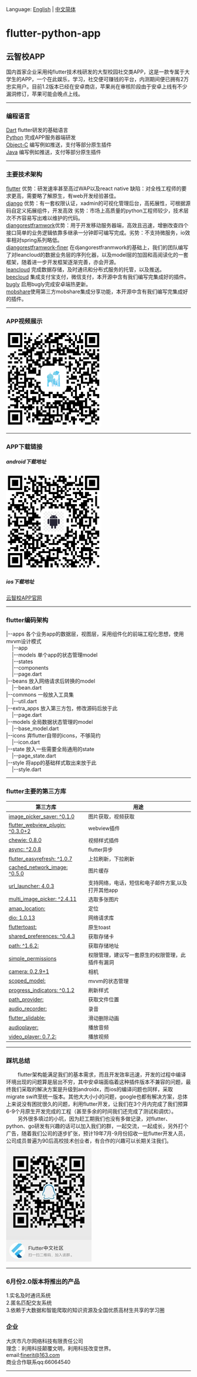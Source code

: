 Language: [English](https://github.com/Anjiefan/flutter_campus_social_app/blob/master/README-en.md) | [中文简体](https://github.com/Anjiefan/flutter_campus_social_app/edit/master/README.md)
# flutter-python-app
## 云智校APP
国内首家企业采用纯flutter技术栈研发的大型校园社交类APP，这是一款专属于大学生的APP，一个在此娱乐，学习，社交便可赚钱的平台，内测期间便已拥有2万忠实用户。目前1.2版本已经在安卓商店，苹果尚在审核阶段由于安卓上线有不少漏洞修订，苹果可能会晚点上线。

------------

### 编程语言
[Dart](https://www.dartlang.org/dart-2 "Dart")	flutter研发的基础语言<br/>
[Python](https://www.python.org/downloads/release/python-366/ "Python")  完成APP服务器端研发<br/>
[Object-C](https://developer.apple.com/documentation/objectivec "Object-C") 编写例如推送，支付等部分原生插件<br/>
[Java](https://www.oracle.com/java/ "Java") 编写例如推送，支付等部分原生插件<br/>

------------


### 主要技术架构
[flutter](https://docs.flutter.io/ "flutter") 优势：研发速率甚至高过WAP以及react native 缺陷：对全栈工程师的要求更高，需要略了解原生，有web开发经验甚佳。<br/>
[django](https://www.djangoproject.com/ "django") 优势：有一套权限认证，xadmin的可视化管理后台，高拓展性，可根据源码自定义拓展组件，开发高效 劣势：市场上高质量的python工程师较少，技术层次不齐容易写出难以维护的代码。<br/>
[djangorestframwork](https://www.django-rest-framework.org/ "djangorestframwork")优势：用于开发移动服务器端，高效且迅速，增删改查四个接口简单的业务逻辑依靠多继承一分钟即可编写完成。劣势：不支持微服务，io效率相对spring系列略低。<br/>
[djangorestframwork-finer]( "djangorestframwork-finer") 在djangorestfranmwork的基础上，我们的团队编写了对leancloud的数据业务层的序列化器，以及model层的加固和高阅读化的一套框架，随着进一步开发框架逐渐完善，亦会开源。<br/>
[leancloud](https://leancloud.cn "leancloud") 完成数据存储，及时通讯和分布式服务的托管，以及推送。<br/>
[beecloud](https://beecloud.cn/ "beecloud") 集成支付宝支付，微信支付，本开源中含有我们编写完集成好的插件。<br/>
[bugly](https://bugly.qq.com/v2/ "bugly") 启用bugly完成安卓端热更新。<br/>
[mobshare](http://www.mob.com/ "mobshare")使用第三方mobshare集成分享功能，本开源中含有我们编写完集成好的插件。<br/>

------------


### APP视频展示
[![ScreenShot](https://github.com/Anjiefan/flutter_campus_social_app/blob/master/shiping.png?raw=true)](http://lc-aveFaAUx.cn-n1.lcfile.com/3487931ee9e780d847c4.mp4)

------------


### APP下载链接
##### android下载地址
[![](https://github.com/Anjiefan/flutter_campus_social_app/blob/master/android.png?raw=true)](https://github.com/Anjiefan/flutter_campus_social_app/blob/master/android.png?raw=true)
##### ios下载地址
[云智校APP官网](https://app.finerit.com/ "云智校APP官网")

------------

### flutter编码架构
|--apps 各个业务app的数据层，视图层，采用组件化的前端工程化思想，使用mvvm设计模式<br/>
&nbsp;&nbsp;&nbsp;&nbsp;|--app<br/>
&nbsp;&nbsp;&nbsp;&nbsp;|--models 单个app的状态管理model<br/>
&nbsp;&nbsp;&nbsp;&nbsp;|--states<br/>
&nbsp;&nbsp;&nbsp;&nbsp;|--components<br/>
&nbsp;&nbsp;&nbsp;&nbsp;|--page.dart<br/>
|--beans 放入网络请求后转换的model<br/>
&nbsp;&nbsp;&nbsp;&nbsp;|--bean.dart<br/>
|--commons 一般放入工具集<br/>
&nbsp;&nbsp;&nbsp;&nbsp;|--util.dart<br/>
|--extra_apps 放入第三方包，修改源码后放于此<br/>
&nbsp;&nbsp;&nbsp;&nbsp;|--page.dart<br/>
|--models 全局数据状态管理的model<br/>
&nbsp;&nbsp;&nbsp;&nbsp;|--base_model.dart<br/>
|--icons 弃flutter自带的icons，不够简约<br/>
&nbsp;&nbsp;&nbsp;&nbsp;|--icon.dart<br/>
|--state 放入一些需要全局通用的state<br/>
&nbsp;&nbsp;&nbsp;&nbsp;|--page_state.dart<br/>
|--style 将app的基础样式取出来放于此<br/>
&nbsp;&nbsp;&nbsp;&nbsp;|--style.dart<br/>

------------


### flutter主要的第三方库


| 第三方库 | 用途 |
|--------|-----|
|[image_picker_saver: ^0.1.0](https://pub.dartlang.org/packages/image_picker_saver)| 图片获取，视频获取 |
|  [flutter_webview_plugin: ^0.3.0+2 ](https://pub.dartlang.org/packages/flutter_webview_plugin) | webview插件|
|[ chewie: 0.8.0  ](https://pub.dartlang.org/packages/chewie)| 视频样式插件 |
|  [  async: ^2.0.8](https://pub.dartlang.org/packages/async) |flutter异步 |
|[  flutter_easyrefresh: ^1.0.7 ](https://pub.dartlang.org/packages/flutter_easyrefresh)| 上拉刷新，下拉刷新|
|[ cached_network_image: ^0.5.0  ](https://pub.dartlang.org/packages/cached_network_image)|图片缓存 |
| [url_launcher: 4.0.3   ](https://pub.dartlang.org/packages/url_launcher#-readme-tab-) | 支持网络，电话，短信和电子邮件方案,以及打开其他app|
| [  multi_image_picker: ^2.4.11 ](https://pub.dartlang.org/packages/multi_image_picker) | 选取多张图片|
| [ amap_location:  ](https://pub.dartlang.org/packages/amap_location)|定位
|[   dio: 1.0.13 ](https://pub.dartlang.org/packages/dio) | 网络请求库 |
| [   fluttertoast:  ](https://pub.dartlang.org/packages/fluttertoast)|原生toast|
|[   shared_preferences: ^0.4.3 ](https://pub.dartlang.org/packages/shared_preferences) | 获取存储卡 |
|  [   path: ^1.6.2:  ](https://pub.dartlang.org/packages/path)| 获取存储地址|
| [  simple_permissions ](https://pub.dartlang.org/packages/simple_permissions)| 权限管理，建议写一套原生的权限管理，此插件有漏洞
|[   camera: 0.2.9+1 ](https://pub.dartlang.org/packages/camera)|相机
| [  scoped_model: ](https://pub.dartlang.org/packages/scoped_model) | mvvm的状态管理 
|[  progress_indicators: ^0.1.2 ](https://pub.dartlang.org/packages/progress_indicators)|刷新样式
|[  path_provider: ](https://pub.dartlang.org/packages/path_provider) | 获取文件位置
|[  audio_recorder: ](https://pub.dartlang.org/packages/audio_recorder)|录音
|[  flutter_slidable: ](https://pub.dartlang.org/packages/flutter_slidable)|滑动删除动画
|[  audioplayer: ](https://pub.dartlang.org/packages/audioplayer)|播放音频
| [   video_player: 0.7.2: ](https://pub.dartlang.org/packages/video_player)|播放视频



------------


### 踩坑总结
&nbsp;&nbsp;&nbsp;&nbsp;&nbsp;&nbsp;&nbsp;&nbsp;flutter架构能满足我们的基本需求，而且开发效率迅速，开发的过程中编译环境出现的问题算是层出不穷，其中安卓端面临着这种插件版本不兼容的问题，最终我们采取的解决方案是升级到androidx，而ios的编译问题也同样，采取migrate swift至统一版本。其他大大小小的问题，google也都有解决方案，总体上来说没有困扰很久的问题，利用flutter开发，让我们在3个月内完成了我们预算6-9个月原生开发完成的工程（甚至多余的时间我们还完成了测试和调优）。
<br/>
&nbsp;&nbsp;&nbsp;&nbsp;&nbsp;&nbsp;&nbsp;&nbsp;另外很多填过的小坑，因为赶工期我们也没有多做记录，对flutter、python、go研发有兴趣的话可以加入我们的群，一起交流，一起成长，另外打个广告，随着我们公司的逐步扩张，预计19年7月-9月份招收一批flutter开发人员，公司成员普遍为90后高校技术创业者，有合作的兴趣可以长期关注我们。<br/>
[![](https://github.com/Anjiefan/flutter_campus_social_app/blob/master/qqqun.jpg?raw=true)](https://github.com/Anjiefan/flutter_campus_social_app/blob/master/qqqun.jpg?raw=true)

------------
### 6月份2.0版本将推出的产品
1.实名及时通讯系统<br/>
2.匿名匹配交友系统<br/>
3.依赖于大数据和智能爬取的知识资源及全国优质高材生共享的学习圈<br/>


### 企业
大庆市凡尔网络科技有限责任公司<br/>
理念：利用科技颠覆文明，利用科技改变世界。<br/>
email:finerit@163.com<br/>
商业合作联系qq:66064540<br/>

------------
